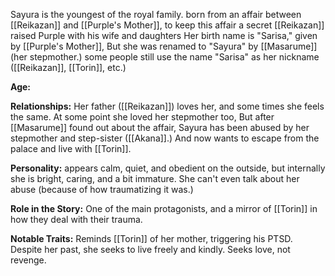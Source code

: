 Sayura is the youngest of the royal family. born from an affair between [[Reikazan]] and [[Purple's Mother]], to keep this affair a secret [[Reikazan]] raised Purple with his wife and daughters Her birth name is "Sarisa," given by [[Purple's Mother]], But she was renamed to "Sayura" by [[Masarume]] (her stepmother.) some people still use the name "Sarisa" as her nickname ([[Reikazan]], [[Torin]], etc.)

**Age:** 

**Relationships:** Her father ([[Reikazan]]) loves her, and some times she feels the same. At some point she loved her stepmother too, But after [[Masarume]] found out about the affair, Sayura has been abused by her stepmother and step-sister ([[Akana]].) And now wants to escape from the palace and live with [[Torin]].

**Personality:** appears calm, quiet, and obedient on the outside, but internally she is bright, caring, and a bit immature. She can't even talk about her abuse (because of how traumatizing it was.)

**Role in the Story:** One of the main protagonists, and a mirror of [[Torin]] in how they deal with their trauma.

**Notable Traits:**
Reminds [[Torin]] of her mother, triggering his PTSD.
Despite her past, she seeks to live freely and kindly.
Seeks love, not revenge.